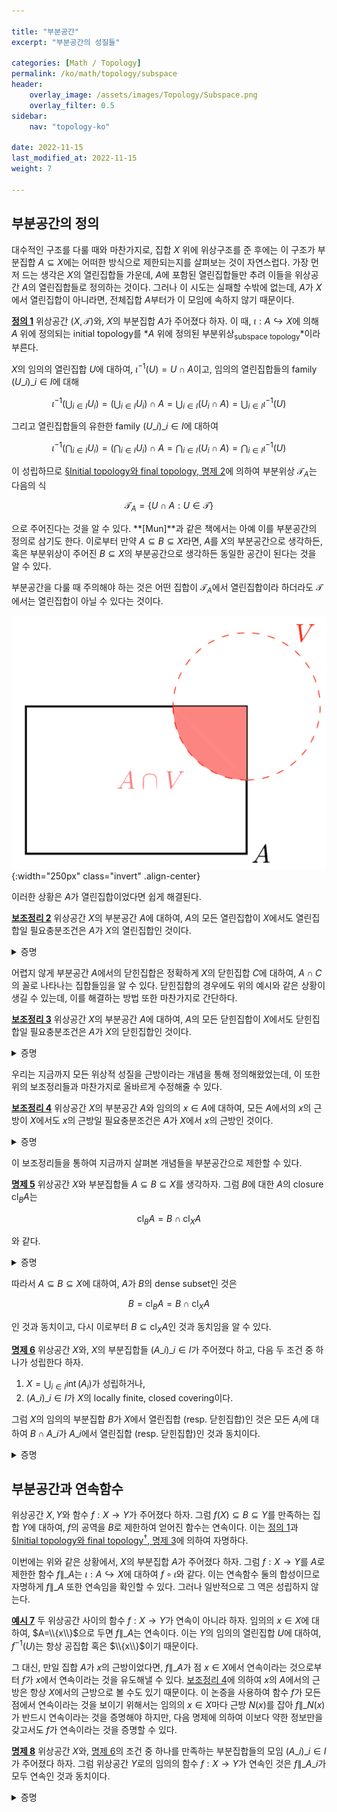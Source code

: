 ```yaml
---

title: "부분공간"
excerpt: "부분공간의 성질들"

categories: [Math / Topology]
permalink: /ko/math/topology/subspace
header:
    overlay_image: /assets/images/Topology/Subspace.png
    overlay_filter: 0.5
sidebar: 
    nav: "topology-ko"

date: 2022-11-15
last_modified_at: 2022-11-15
weight: 7

---
```


## 부분공간의 정의

대수적인 구조를 다룰 때와 마찬가지로, 집합 $X$ 위에 위상구조를 준 후에는 이 구조가 부분집합 $A\subseteq X$에는 어떠한 방식으로 제한되는지를 살펴보는 것이 자연스럽다. 가장 먼저 드는 생각은 $X$의 열린집합들 가운데, $A$에 포함된 열린집합들만 추려 이들을 위상공간 $A$의 열린집합들로 정의하는 것이다. 그러나 이 시도는 실패할 수밖에 없는데, $A$가 $X$에서 열린집합이 아니라면, 전체집합 $A$부터가 이 모임에 속하지 않기 때문이다. 

<div class="definition" markdown="1">

<ins id="df1">**정의 1**</ins> 위상공간 $(X,\mathcal{T})$와, $X$의 부분집합 $A$가 주어졌다 하자. 이 때, $\iota:A\hookrightarrow X$에 의해 $A$ 위에 정의되는 initial topology를 *$A$ 위에 정의된 부분위상<sub>subspace topology</sub>*이라 부른다.

</div>

$X$의 임의의 열린집합 $U$에 대하여, $\iota^{-1}(U)=U\cap A$이고, 임의의 열린집합들의 family $(U\_i)\_{i\in I}$에 대해

$$\iota^{-1}\left(\bigcup_{i\in I} U_i\right)=\left(\bigcup_{i\in I} U_i\right)\cap A=\bigcup_{i\in I} (U_i\cap A)=\bigcup_{i\in I} \iota^{-1}(U)$$

그리고 열린집합들의 유한한 family $(U\_i)\_{i\in I}$에 대하여

$$\iota^{-1}\left(\bigcap_{i\in I} U_i\right)=\left(\bigcap_{i\in I} U_i\right)\cap A=\bigcap_{i\in I} (U_i\cap A)=\bigcap_{i\in I} \iota^{-1}(U)$$

이 성립하므로 [§Initial topology와 final topology, 명제 2](/ko/math/topology/initial_and_final_topology#pp2)에 의하여 부분위상 $\mathcal{T}_A$는 다음의 식

$$\mathcal{T}_A=\{U\cap A: U\in\mathcal{T}\}$$

으로 주어진다는 것을 알 수 있다. **[Mun]**과 같은 책에서는 아예 이를 부분공간의 정의로 삼기도 한다. 이로부터 만약 $A\subseteq B\subseteq X$라면, $A$를 $X$의 부분공간으로 생각하든, 혹은 부분위상이 주어진 $B\subseteq X$의 부분공간으로 생각하든 동일한 공간이 된다는 것을 알 수 있다.

부분공간을 다룰 때 주의해야 하는 것은 어떤 집합이 $\mathcal{T}_A$에서 열린집합이라 하더라도 $\mathcal{T}$에서는 열린집합이 아닐 수 있다는 것이다.

![open_in_subspace_but_not_in_whole](/assets/images/Topology/Constructing_topologies-1.png){:width="250px"  class="invert" .align-center}

이러한 상황은 $A$가 열린집합이었다면 쉽게 해결된다.

<div class="proposition" markdown="1">

<ins id="lem2" markdown="1">**보조정리 2**</ins> 위상공간 $X$의 부분공간 $A$에 대하여, $A$의 모든 열린집합이 $X$에서도 열린집합일 필요충분조건은 $A$가 $X$의 열린집합인 것이다.

</div>
<details class="proof" markdown="1">
<summary>증명</summary>

$A$는 $A$에서 열린집합이므로 한쪽 방향은 자명하다.

반대 방향의 경우, $A$의 임의의 열린집합을 택하면 이를 $U\cap A$로 쓸 수 있도록 하는 $X$의 열린집합 $U$가 존재하는데, $A$ 또한 열린집합이므로 $U\cap A$도 열린집합이 된다.

</details>

어렵지 않게 부분공간 $A$에서의 닫힌집합은 정확하게 $X$의 닫힌집합 $C$에 대하여, $A\cap C$의 꼴로 나타나는 집합들임을 알 수 있다. 닫힌집합의 경우에도 위의 예시와 같은 상황이 생길 수 있는데, 이를 해결하는 방법 또한 마찬가지로 간단하다.

<div class="proposition" markdown="1">

<ins id="lem3">**보조정리 3**</ins> 위상공간 $X$의 부분공간 $A$에 대하여, $A$의 모든 닫힌집합이 $X$에서도 닫힌집합일 필요충분조건은 $A$가 $X$의 닫힌집합인 것이다.

</div>
<details class="proof" markdown="1">
<summary>증명</summary>

$A$는 $A$에서 닫힌집합이므로 한쪽 방향은 자명하다.

반대 방향의 경우, $A$의 임의의 닫힌집합을 택하면 이를 $U\cap A$로 쓸 수 있도록 하는 $X$의 닫힌집합 $U$가 존재하는데, $A$ 또한 닫힌집합이므로 $U\cap A$도 닫힌집합이 된다.

</details>

우리는 지금까지 모든 위상적 성질을 근방이라는 개념을 통해 정의해왔었는데, 이 또한 위의 보조정리들과 마찬가지로 올바르게 수정해줄 수 있다.

<div class="proposition" markdown="1">

<ins id="lem4">**보조정리 4**</ins> 위상공간 $X$의 부분공간 $A$와 임의의 $x\in A$에 대하여, 모든 $A$에서의 $x$의 근방이 $X$에서도 $x$의 근방일 필요충분조건은 $A$가 $X$에서 $x$의 근방인 것이다.

</div>
<details class="proof" markdown="1">
<summary>증명</summary>

$A$는 $A$에서 $x$의 근방이므로 한쪽 방향은 자명하다.

반대 방향의 경우, $x$의 $A$에서의 임의의 근방 $U$을 택하자. 그럼 $U$에 포함되는 $x$의 ($A$에서의) 열린근방 $U'$가 존재한다. 한편 $A$가 $X$에서 $x$의 근방이라면, $A$에 포함되는 ($X$에서의) $x$의 열린근방 $V$가 존재한다. 이제 $U'\cap V$는 공집합이 아닌 부분집합이고, $U'\cap V\subseteq V$이고 $U'\cap V$는 $X$에서 $x$의 열린근방이므로 $V$는 $X$에서의 $x$의 근방이다.

</details>

이 보조정리들을 통하여 지금까지 살펴본 개념들을 부분공간으로 제한할 수 있다.

<div class="proposition" markdown="1">

<ins id="pp5">**명제 5**</ins> 위상공간 $X$와 부분집합들 $A\subseteq B\subseteq X$를 생각하자. 그럼 $B$에 대한 $A$의 closure $\operatorname{cl}_BA$는 

$$\operatorname{cl}_BA=B\cap\operatorname{cl}_XA$$

와 같다.

</div>
<details class="proof" markdown="1">
<summary>증명</summary>

임의의 $x\in B$에 대하여, $x$의 $B$에서의 근방은 항상 $x$의 $X$에서의 적당한 근방 $V$에 대하여 $V\cap B$의 형태로 쓰여진다. 이제 $V\cap A=(V\cap B)\cap A$와 [§집합의 내부, 폐포, 경계, 명제 6](/ko/math/topology/other_concepts#pp6)을 사용하면 원하는 결과를 얻는다.

</details>

따라서 $A\subseteq B\subseteq X$에 대하여, $A$가 $B$의 dense subset인 것은

$$B=\operatorname{cl}_BA=B\cap\operatorname{cl}_XA$$

인 것과 동치이고, 다시 이로부터 $B\subseteq\operatorname{cl}_XA$인 것과 동치임을 알 수 있다. 

<div class="proposition" markdown="1">

<ins id="pp6">**명제 6**</ins> 위상공간 $X$와, $X$의 부분집합들 $(A\_i)\_{i\in I}$가 주어졌다 하고, 다음 두 조건 중 하나가 성립한다 하자.

1. $X=\bigcup_{i\in I}\operatorname{int}(A_i)$가 성립하거나,
2. $(A\_i)\_{i\in I}$가 $X$의 locally finite, closed covering이다.

그럼 $X$의 임의의 부분집합 $B$가 $X$에서 열린집합 (resp. 닫힌집합)인 것은 모든 $A_i$에 대하여 $B\cap A\_i$가 $A\_i$에서 열린집합 (resp. 닫힌집합)인 것과 동치이다.

</div>
<details class="proof" markdown="1">
<summary>증명</summary>

우선 

$$X\setminus B\cap A_i=A_i\setminus (B\cap A_i)$$

으로부터, 이 명제는 열린집합 혹은 닫힌집합 중 하나에 대해서만 보이면 충분하다. 또, $B$가 $X$에서 열린집합이라면 $B\cap A\_i$가 $A\_i$에서 열린집합인 것은 정의이므로, 이 명제의 핵심은 반대방향이다. 

1. $(A\_i)$들이 첫 번째 조건을 만족한다 하고, $B\cap A\_i$가 $A\_i$에서 열린집합임을 가정하자. $A\_i$를 전체집합으로 보고, $\operatorname{int}A\_i$를 부분공간으로 본다면 이로부터 $B\cap\operatorname{int}A\_i$가 $\operatorname{int}A\_i$에서 열린집합임을 안다. 이제 $\operatorname{int}A\_i$는 열린집합이므로, [보조정리 2](#lem2)를 적용하면 $B\cap\operatorname{int}A\_i$는 $X$에서 열린집합임을 안다. 따라서 
    
    $$B=B\cap X=B\cap\left(\bigcup_{i\in I} \operatorname{int}A_i\right)=\bigcup_{i\in I}(B\cap\operatorname{int}A_i)$$
    
    으로부터 $B$는 열린집합임을 안다.
2. 이제 $(A\_i)$가 두 번째 조건을 만족한다 하자. 이번에는 $B\cap A\_i$들이 모두 $A\_i$에서 닫힌집합임을 가정한다. 그럼 $B\cap A\_i$는 [보조정리 3](#lem3)에 의하여 $X$에서 닫힌 집합이다. 이제 $(B\cap A\_i)$는 locally finite인 닫힌집합들의 모임이며, $B=\bigcup (B\cap A\_i)$이므로 [§집합의 내부, 폐포, 경계, 명제 4](/ko/math/topology/other_concepts#pp4)에 의하여 $B$는 닫힌집합이다.

</details>

## 부분공간과 연속함수

위상공간 $X,Y$와 함수 $f:X\rightarrow Y$가 주어졌다 하자. 그럼 $f(X)\subseteq B\subseteq Y$를 만족하는 집합 $Y$에 대하여, $f$의 공역을 $B$로 제한하여 얻어진 함수는 연속이다. 이는 [정의 1](#df1)과 [§Initial topology와 final topology<sup>†</sup>, 명제 3](/ko/math/topology/initial_and_final_topology#pp3)에 의하여 자명하다.

이번에는 위와 같은 상황에서, $X$의 부분집합 $A$가 주어졌다 하자. 그럼 $f:X\rightarrow Y$를 $A$로 제한한 함수 $f\|\_A$는 $\iota:A\hookrightarrow X$에 대하여 $f\circ\iota$와 같다. 이는 연속함수 둘의 합성이므로 자명하게 $f\|\_A$ 또한 연속임을 확인할 수 있다. 그러나 일반적으로 그 역은 성립하지 않는다. 

<div class="example" markdown="1">

<ins id="ex7">**예시 7**</ins> 두 위상공간 사이의 함수 $f:X\rightarrow Y$가 연속이 아니라 하자. 임의의 $x\in X$에 대하여, $A=\\{x\\}$으로 두면 $f\|\_A$는 연속이다. 이는 $Y$의 임의의 열린집합 $U$에 대하여, $f^{-1}(U)$는 항상 공집합 혹은 $\\{x\\}$이기 때문이다.

</div>

그 대신, 만일 집합 $A$가 $x$의 근방이었다면, $f\|\_A$가 점 $x\in X$에서 연속이라는 것으로부터 $f$가 $x$에서 연속이라는 것을 유도해낼 수 있다. [보조정리 4](#lem4)에 의하여 $x$의 $A$에서의 근방은 항상 $X$에서의 근방으로 볼 수도 있기 때문이다. 이 논증을 사용하여 함수 $f$가 모든 점에서 연속이라는 것을 보이기 위해서는 임의의 $x\in X$마다 근방 $N(x)$를 잡아 $f\|\_{N(x)}$가 반드시 연속이라는 것을 증명해야 하지만, 다음 명제에 의하여 이보다 약한 정보만을 갖고서도 $f$가 연속이라는 것을 증명할 수 있다.

<div class="proposition" markdown="1">

<ins id="pp8">**명제 8**</ins> 위상공간 $X$와, [명제 6](#pp6)의 조건 중 하나를 만족하는 부분집합들의 모임 $(A\_i)\_{i\in I}$가 주어졌다 하자. 그럼 위상공간 $Y$로의 임의의 함수 $f:X\rightarrow Y$가 연속인 것은 $f\|\_{A\_i}$가 모두 연속인 것과 동치이다.

</div>
<details class="proof" markdown="1">
<summary>증명</summary>

$f\|\_{A\_i}$가 모두 연속이라 가정하고 $f$가 연속이라는 것만 보이면 충분하다. $Y$의 임의의 닫힌집합 $B$를 택하고, $A=f^{-1}(B)$라 하자. $f\|\_{A\_i}$가 모두 연속이므로, $(f\|\_{A\_i})^{-1}(B)=A\cap A\_i$는 모두 닫힌집합이다. 이로부터 [명제 6](#pp6)을 적용하면 $A$가 닫힌집합임을 알 수 있고, 따라서 $f$는 연속이다.

</details>

